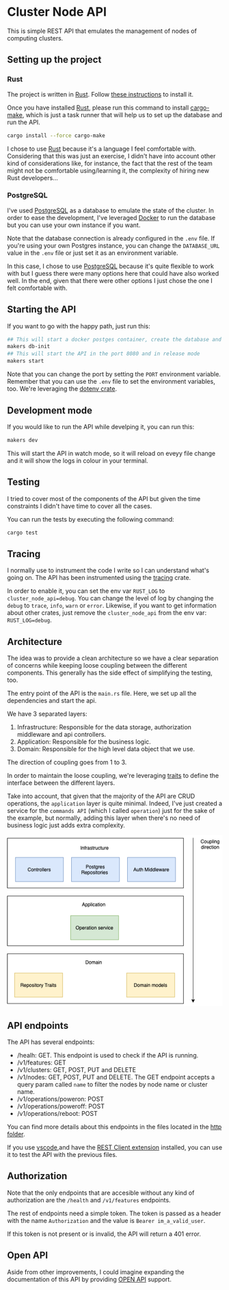# Cluster Node API

This is simple REST API that emulates the management of nodes of computing clusters.

## Setting up the project

### Rust

The project is written in [Rust](https://www.rust-lang.org/). Follow [these instructions](https://www.rust-lang.org/tools/install) to install it.

Once you have installed [Rust](https://www.rust-lang.org/), please run this command to install [cargo-make](https://github.com/sagiegurari/cargo-make), which is just a task runner that will help us to set up the database and run the API.

```sh
cargo install --force cargo-make
```

I chose to use [Rust](https://www.rust-lang.org/) because it's a language I feel comfortable with. Considering that this was just an exercise, I didn't have into account other kind of considerations like, for instance, the fact that the rest of the team might not be comfortable using/learning it, the complexity of hiring new Rust developers...

### PostgreSQL

I've used [PostgreSQL](https://www.postgresql.org/) as a database to emulate the state of the cluster. In order to ease the development, I've leveraged [Docker](https://www.docker.com/) to run the database but you can use your own instance if you want.

Note that the database connection is already configured in the `.env` file. If you're using your own Postgres instance, you can change the `DATABASE_URL` value in the `.env` file or just set it as an environment variable.

In this case, I chose to use [PostgreSQL](https://www.postgresql.org/) because it's quite flexible to work with but I guess there were many options here that could have also worked well. In the end, given that there were other options I just chose the one I felt comfortable with.


## Starting the API

If you want to go with the happy path, just run this:

```sh
## This will start a docker postges container, create the database and run the SQL migrations to set it up
makers db-init
## This will start the API in the port 8080 and in release mode
makers start
```

Note that you can change the port by setting the `PORT` environment variable. Remember that you can use the `.env` file to set the environment variables, too. We're leveraging the [dotenv crate](https://docs.rs/dotenv/latest/dotenv/).

## Development mode

If you would like to run the API while develping it, you can run this:

```sh
makers dev
```

This will start the API in watch mode, so it will reload on eveyy file change and it will show the logs in colour in your terminal.


## Testing

I tried to cover most of the components of the API but given the time constraints I didn't have time to cover all the cases.

You can run the tests by executing the following command:

```sh
cargo test
```

## Tracing

I normally use to instrument the code I write so I can understand what's going on. The API has been instrumented using the [tracing](https://docs.rs/tracing/0.1.31/tracing/) crate.

In order to enable it, you can set the env var `RUST_LOG` to `cluster_node_api=debug`. You can change the level of log by changing the `debug` to `trace`, `info`, `warn` or `error`. Likewise, if you want to get information about other crates, just remove the `cluster_node_api` from the env var: `RUST_LOG=debug`.

## Architecture

The idea was to provide a clean architecture so we have a clear separation of concerns while keeping loose coupling between the different components. This generally has the side effect of simplifying the testing, too.

The entry point of the API is the `main.rs` file. Here, we set up all the dependencies and start the api.

We have 3 separated layers:

1. Infrastructure: Responsible for the data storage, authorization middleware and api controllers.
2. Application: Responsible for the business logic.
3. Domain: Responsible for the high level data object that we use.

The direction of coupling goes from 1 to 3. 

In order to maintain the loose coupling, we're leveraging [traits](https://doc.rust-lang.org/book/ch10-02-traits.html) to define the interface between the different layers.

Take into account, that given that the majority of the API are CRUD operations, the `application` layer is quite minimal. Indeed, I've just created a service for the `commands API` (which I called `operation`) just for the sake of the example, but normally, adding this layer when there's no need of business logic just adds extra complexity.

![architecture](/docs/architecture.png)

## API endpoints

The API has several endpoints:

- /healh: GET. This endpoint is used to check if the API is running.
- /v1/features: GET
- /v1/clusters: GET, POST, PUT and DELETE
- /v1/nodes: GET, POST, PUT and DELETE. The GET endpoint accepts a query param called `name` to filter the nodes by node name or cluster name.
- /v1/operations/poweron: POST
- /v1/operations/poweroff: POST
- /v1/operations/reboot: POST

You can find more details about this endpoints in the files located in the [http folder](/http).

If you use [vscode](https://code.visualstudio.com/),and have the [REST Client extension](https://marketplace.visualstudio.com/items?itemName=humao.rest-client) installed, you can use it to test the API with the previous files.

## Authorization

Note that the only endpoints that are accesible without any kind of authorization are the `/health` and `/v1/features` endpoints.

The rest of endpoints need a simple token. The token is passed as a header with the name `Authorization` and the value is `Bearer im_a_valid_user`.

If this token is not present or is invalid, the API will return a 401 error.

## Open API

Aside from other improvements, I could imagine expanding the documentation of this API by providing [OPEN API](https://github.com/OAI/OpenAPI-Specification/) support.
